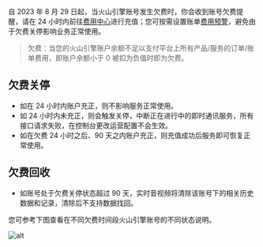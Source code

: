 自 2023 年 8 月 29 日起，当火山引擎账号发生欠费时，你会收到账号欠费提醒，请在 24 小时内前往[费用中心](https://console.volcengine.com/finance/account-overview/)进行充值；您可按需设置账单[费用预警](https://www.volcengine.com/docs/6269/942364)，避免由于欠费关停影响业务正常使用。

> 欠费：当您的火山引擎账户余额不足以支付平台上所有产品/服务的订单/账单费用，即账户余额小于 0 被扣为负值时即为欠费。

## 欠费关停

- 如在 24 小时内账户充正，则不影响服务正常使用。
- 如 24 小时内未充正，则会触发关停，中断正在进行中的即时通讯服务，所有接口请求失败，在控制台更改运营配置不会生效。
- 如在欠费 24 小时之后、90 天之内账户充正，则充值成功后服务即可恢复正常使用。

## 欠费回收

- 如账号处于欠费关停状态超过 90 天，实时音视频将清除该账号下的相关历史数据和记录，清除后不支持数据找回。

您可参考下图查看在不同欠费时间段火山引擎账号的不同状态说明。

![alt](https://portal.volccdn.com/obj/volcfe/cloud-universal-doc/upload_b67c96ee314f1ba9674f097f47fb3d57.jpg)